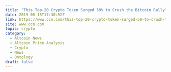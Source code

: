 ```yaml
---
title: "This Top-20 Crypto Token Surged 50% to Crush the Bitcoin Rally"
date: 2019-05-15T17:30:52Z
link: https://www.ccn.com/this-top-20-crypto-token-surged-50-to-crush-the-bitcoin-rally?utm_medium=RSS&utm_source=hune
site: www.ccn.com
topic: crypto
category:
  - Altcoin News
  - Altcoin Price Analysis
  - Crypto
  - News
  - Ontology
draft: false
---
```

